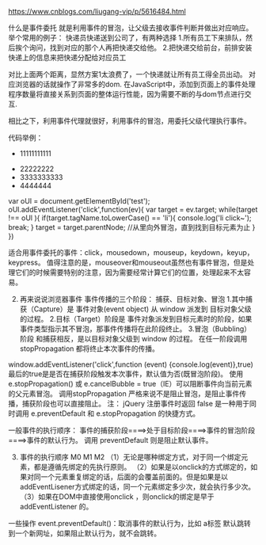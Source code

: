 https://www.cnblogs.com/liugang-vip/p/5616484.html


什么是事件委托
就是利用事件的冒泡，让父级去接收事件判断并做出对应响应。
举个常用的例子：  快递员快递送到公司了，有两种选择
1.所有员工下来排队，然后挨个询问，找到对应的那个人再把快递交给他。
2.把快递交给前台，前排安装快递上的信息来把快递分配给对应员工

对比上面两个距离，显然方案1太浪费了，一个快递就让所有员工得全员出动。
对应浏览器的话就操作了非常多的dom.
在JavaScript中，添加到页面上的事件处理程序数量将直接关系到页面的整体运行性能，因为需要不断的与dom节点进行交互.

相比之下，利用事件代理就很好，利用事件的冒泡，用委托父级代理执行事件。

代码举例：
　　<ul id="test">
        <li>
            <p>11111111111</p>
        </li>
        <li>
            <div>
                22222222
            </div>
        </li>
        <li>
            <span>3333333333</span>
        </li>
        <li>4444444</li>
    </ul>

var oUl = document.getElementById('test');
    oUl.addEventListener('click',function(ev){
        var target = ev.target;
        while(target !== oUl ){
            if(target.tagName.toLowerCase() == 'li'){
                console.log('li click~');
                break;
            }
            target = target.parentNode;     //从里向外冒泡，直到找到目标元素为止
        }
    })

适合用事件委托的事件：click，mousedown，mouseup，keydown，keyup，keypress。
值得注意的是，mouseover和mouseout虽然也有事件冒泡，但是处理它们的时候需要特别的注意，因为需要经常计算它们的位置，处理起来不太容易。

2. 再来说说浏览器事件 
事件传播的三个阶段： 捕获、目标对象、冒泡
1.其中捕获（Capture）是 事件对象(event object) 从 window 派发到 目标对象父级的过程。
2.目标（Target）阶段是 事件对象派发到目标元素时的阶段，如果事件类型指示其不冒泡，那事件传播将在此阶段终止。
3.冒泡（Bubbling）阶段 和捕获相反，是以目标对象父级到 window 的过程。
在任一阶段调用 stopPropagation 都将终止本次事件的传播。

window.addEventListener('click',function (event) {console.log(event)},true)  
最后的true是是否在捕获阶段触发本次事件，默认值为否(既冒泡阶段)。
使用e.stopPropagation() 或 e.cancelBubble = true（IE）可以阻断事件向当前元素的父元素冒泡。
调用stopPropagation 严格来说不是阻止冒泡，是阻止事件传播，捕获阶段也可以直接阻止。
注： jQuery 注册事件时返回 false 是一种用于同时调用 e.preventDefault 和 e.stopPropagation 的快捷方式。


 一般事件的执行顺序： 事件的捕获阶段====>处于目标阶段====>事件的冒泡阶段====>事件的默认行为。
调用 preventDefault 则是阻止默认事件。

3. 事件的执行顺序
    M0 M1 M2
（1）无论是哪种绑定方式，对于同一个绑定元素，都是遵循先绑定的先执行原则。
（2）如果是以onclick的方式绑定的，如果对同一个元素重复绑定的话，后面的会覆盖前面的。但是如果是以addEventLisener方式绑定的话，同一个元素绑定多少次，就会执行多少次。
（3）如果在DOM中直接使用onclick ，则onclick的绑定是早于 addEventListener 的。

一些操作
event.preventDefault()：取消事件的默认行为，比如 a标签 默认跳转到一个新网址，如果阻止默认行为，就不会跳转。